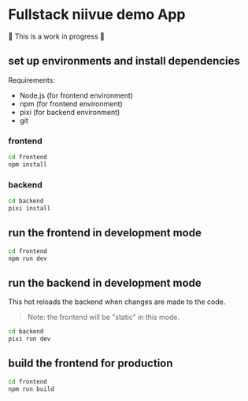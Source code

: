 # Fullstack niivue demo App

🚧 This is a work in progress 🚧

## set up environments and install dependencies

Requirements:
- Node.js (for frontend environment)
- npm (for frontend environment)
- pixi (for backend environment)
- git


### frontend

```bash
cd frontend
npm install
```

### backend

```bash
cd backend
pixi install
```

## run the frontend in development mode

```bash
cd frontend
npm run dev
```

## run the backend in development mode

This hot reloads the backend when changes are made to the code.

> Note: the frontend will be "static" in this mode.

```bash
cd backend
pixi run dev
```

## build the frontend for production

```bash
cd frontend
npm run build
```